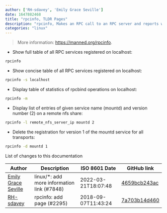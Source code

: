 ```yaml
---
author: ['RH-sdavey', 'Emily Grace Seville']
date: 1647882468
title: "rpcinfo, TLDR Pages"
description: "rpcinfo, Makes an RPC call to an RPC server and reports what it finds."
categories: "linux"
---
```

> More information: <https://manned.org/rpcinfo>.

- Show full table of all RPC services registered on localhost:

```bash
rpcinfo
```

- Show concise table of all RPC services registered on localhost:

```bash
rpcinfo -s localhost
```

- Display table of statistics of rpcbind operations on localhost:

```bash
rpcinfo -m
```

- Display list of entries of given service name (mountd) and version number (2) on a remote nfs share:

```bash
rpcinfo -l remote_nfs_server_ip mountd 2
```

- Delete the registration for version 1 of the mountd service for all transports:

```bash
rpcinfo -d mountd 1
```
List of changes to this documentation


Author | Description | ISO 8601 Date | GitHub link
------|-----|-----|-----
[Emily Grace Seville](mailto:emilyseville7cf@gmail.com) | linux/*: add more information link (#7848) | 2022-03-21T18:07:48 | [4659bcb243ac](https://github.com/tldr-pages/tldr/commit/4659bcb243ac572c9e0c95117097801f1e62bda4)
[RH-sdavey](mailto:32485509+RH-sdavey@users.noreply.github.com) | rpcinfo: add page (#2295) | 2018-09-07T11:43:24 | [7a703b14d460](https://github.com/tldr-pages/tldr/commit/7a703b14d46005bb41a51c2651e482545a249845)

